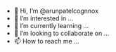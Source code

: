 - 👋 Hi, I’m @arunpatelcognnox
- 👀 I’m interested in ...
- 🌱 I’m currently learning ...
- 💞️ I’m looking to collaborate on ...
- 📫 How to reach me ...

<!---
arunpatelcognnox/arunpatelcognnox is a ✨ special ✨ repository because its `README.md` (this file) appears on your GitHub profile.
You can click the Preview link to take a look at your changes.
--->
